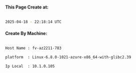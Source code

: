 
   
#### This Page Create at:

```bash

2025-04-18 - 22:18:14 UTC

```

#### Create By Machine:

```bash

Host Name : fv-az2211-783

platform  : Linux-6.8.0-1021-azure-x86_64-with-glibc2.39

Ip Local  : 10.1.0.105

```

